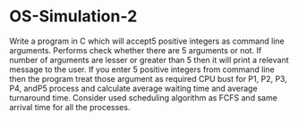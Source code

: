 # OS-Simulation-2
Write a program in C which will accept5 positive integers as command line arguments. Performs check whether there are 5 arguments or not. If number of arguments are lesser or greater than 5 then it will print a relevant message to the user. If you enter 5 positive integers from command line then the program treat those argument as required CPU bust for P1, P2, P3, P4, andP5 process and calculate average waiting time and average turnaround time. Consider used scheduling algorithm as FCFS and same arrival time for all the processes.
